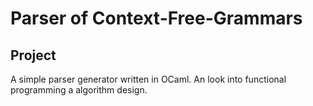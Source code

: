 # Parser of Context-Free-Grammars

## Project

A simple parser generator written in OCaml. An look into functional programming a algorithm design.